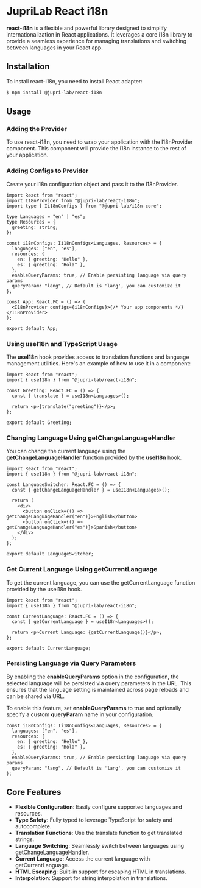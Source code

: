 # JupriLab React i18n

**react-i18n** is a flexible and powerful library designed to simplify internationalization in React applications. It leverages a core i18n library to provide a seamless experience for managing translations and switching between languages in your React app.

## Installation

To install react-i18n, you need to install React adapter:

```bash
$ npm install @jupri-lab/react-i18n
```

## Usage

### Adding the Provider

To use react-i18n, you need to wrap your application with the I18nProvider component. This component will provide the i18n instance to the rest of your application.

### Adding Configs to Provider

Create your i18n configuration object and pass it to the I18nProvider.

```tsx
import React from "react";
import I18nProvider from "@jupri-lab/react-i18n";
import type { Ii18nConfigs } from "@jupri-lab/i18n-core";

type Languages = "en" | "es";
type Resources = {
  greeting: string;
};

const i18nConfigs: Ii18nConfigs<Languages, Resources> = {
  languages: ["en", "es"],
  resources: {
    en: { greeting: "Hello" },
    es: { greeting: "Hola" },
  },
  enableQueryParams: true, // Enable persisting language via query params
  queryParam: "lang", // Default is 'lang', you can customize it
};

const App: React.FC = () => (
  <I18nProvider configs={i18nConfigs}>{/* Your app components */}</I18nProvider>
);

export default App;
```

### Using useI18n and TypeScript Usage

The **useI18n** hook provides access to translation functions and language management utilities. Here's an example of how to use it in a component:

```tsx
import React from "react";
import { useI18n } from "@jupri-lab/react-i18n";

const Greeting: React.FC = () => {
  const { translate } = useI18n<Languages>();

  return <p>{translate("greeting")}</p>;
};

export default Greeting;
```

### Changing Language Using getChangeLanguageHandler

You can change the current language using the **getChangeLanguageHandler** function provided by the **useI18n** hook.

```tsx
import React from "react";
import { useI18n } from "@jupri-lab/react-i18n";

const LanguageSwitcher: React.FC = () => {
  const { getChangeLanguageHandler } = useI18n<Languages>();

  return (
    <div>
      <button onClick={() => getChangeLanguageHandler("en")}>English</button>
      <button onClick={() => getChangeLanguageHandler("es")}>Spanish</button>
    </div>
  );
};

export default LanguageSwitcher;
```

### Get Current Language Using getCurrentLanguage

To get the current language, you can use the getCurrentLanguage function provided by the useI18n hook.

```tsx
import React from "react";
import { useI18n } from "@jupri-lab/react-i18n";

const CurrentLanguage: React.FC = () => {
  const { getCurrentLanguage } = useI18n<Languages>();

  return <p>Current Language: {getCurrentLanguage()}</p>;
};

export default CurrentLanguage;
```

### Persisting Language via Query Parameters

By enabling the **enableQueryParams** option in the configuration, the selected language will be persisted via query parameters in the URL. This ensures that the language setting is maintained across page reloads and can be shared via URL.

To enable this feature, set **enableQueryParams** to true and optionally specify a custom **queryParam** name in your configuration.

```tsx
const i18nConfigs: Ii18nConfigs<Languages, Resources> = {
  languages: ["en", "es"],
  resources: {
    en: { greeting: "Hello" },
    es: { greeting: "Hola" },
  },
  enableQueryParams: true, // Enable persisting language via query params
  queryParam: "lang", // Default is 'lang', you can customize it
};
```

## Core Features

- **Flexible Configuration**: Easily configure supported languages and resources.
- **Type Safety**: Fully typed to leverage TypeScript for safety and autocomplete.
- **Translation Functions**: Use the translate function to get translated strings.
- **Language Switching**: Seamlessly switch between languages using getChangeLanguageHandler.
- **Current Language**: Access the current language with getCurrentLanguage.
- **HTML Escaping**: Built-in support for escaping HTML in translations.
- **Interpolation**: Support for string interpolation in translations.
